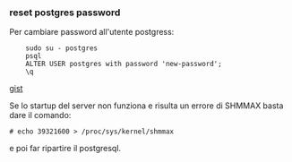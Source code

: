 ### reset postgres password

Per cambiare password all'utente postgress:


		sudo su - postgres
		psql
		ALTER USER postgres with password 'new-password';
		\q


[gist](https://gist.github.com/4054136)

Se lo startup del server non funziona e risulta un errore di SHMMAX
basta dare il comando:

	# echo 39321600 > /proc/sys/kernel/shmmax

e poi far ripartire il postgresql.

